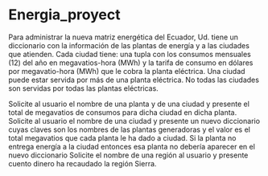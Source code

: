 # Energia_proyect

Para administrar la nueva matriz energética del Ecuador, Ud. tiene un diccionario con la información de las plantas de energía y a las ciudades que atienden. Cada ciudad tiene: una tupla con los consumos mensuales (12) del año en megavatios-hora (MWh) y la tarifa de consumo en dólares por megavatio-hora (MWh) que le cobra la planta eléctrica. Una ciudad puede estar servida por más de una planta eléctrica. No todas las ciudades son servidas por todas las plantas eléctricas.

Solicite al usuario el nombre de una planta y de una ciudad y presente el total de megavatios de consumos para dicha ciudad en dicha planta.
Solicite al usuario el nombre de una ciudad y presente un nuevo diccionario cuyas claves son los nombres de las plantas generadoras y el valor es el total megavatios que cada planta le ha dado a ciudad. Si la planta no entrega energía a la ciudad entonces esa planta no debería aparecer en el nuevo diccionario
Solicite el nombre de una región al usuario y presente cuento dinero ha recaudado la región Sierra.
